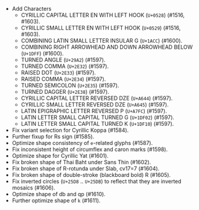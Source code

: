* Add Characters
  - CYRILLIC CAPITAL LETTER EN WITH LEFT HOOK (`U+0528`) (#1516, #1603).
  - CYRILLIC SMALL LETTER EN WITH LEFT HOOK (`U+0529`) (#1516, #1603).
  - COMBINING LATIN SMALL LETTER INSULAR G (`U+1ACC`) (#1600).
  - COMBINING RIGHT ARROWHEAD AND DOWN ARROWHEAD BELOW (`U+1DFF`) (#1600).
  - TURNED ANGLE (`U+29A2`) (#1597).
  - TURNED COMMA (`U+2E32`) (#1597).
  - RAISED DOT (`U+2E33`) (#1597).
  - RAISED COMMA (`U+2E34`) (#1597).
  - TURNED SEMICOLON (`U+2E35`) (#1597).
  - TURNED DAGGER (`U+2E38`) (#1597).
  - CYRILLIC CAPITAL LETTER REVERSED DZE (`U+A644`) (#1597).
  - CYRILLIC SMALL LETTER REVERSED DZE (`U+A645`) (#1597).
  - LATIN EPIGRAPHIC LETTER REVERSED P (`U+A7FC`) (#1597).
  - LATIN LETTER SMALL CAPITAL TURNED G (`U+1DF02`) (#1597).
  - LATIN LETTER SMALL CAPITAL TURNED K (`U+1DF10`) (#1597).
* Fix variant selection for Cyrillic Koppa (#1584).
* Further fixup for Rs sign (#1585).
* Optimize shape consistency of `e`-related glyphs (#1587).
* Fix inconsistent height of circumflex and caron marks (#1598).
* Optimize shape for Cyrillic Yat (#1601).
* Fix broken shape of Thai Baht under Sans Thin (#1602).
* Fix broken shape of R-rotunda under Slab, cv17=7 (#1604).
* Fix broken shape of double-stroke (blackboard bold) R (#1605).
* Fix inverted circles (`U+25D8` .. `U+25DB`) to reflect that they are inverted mosaics (#1606).
* Optimize shape of db and qp (#1610).
* Further optimize shape of `k` (#1611).
